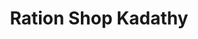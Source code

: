 ---
title: "Ration Shop Kadathy"
url: /muvattupuzha/ration-shop-kadathy-kadathy/
shop: convenience
---